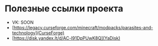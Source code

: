 # Полезные ссылки проекта
- VK: SOON
-  [https://legacy.curseforge.com/minecraft/modpacks/parasites-and-technology](CurseForge) 
-  [https://disk.yandex.lt/d/AC-l91DpPUwK8Q](YaDisk)
